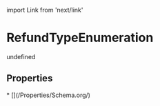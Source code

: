 import Link from 'next/link'
# RefundTypeEnumeration

undefined

## Properties

<Grid>
* [](/Properties/Schema.org/)

</Grid>

